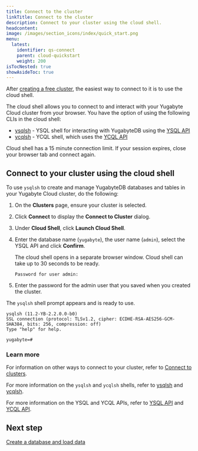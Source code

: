 ```yaml
---
title: Connect to the cluster
linkTitle: Connect to the cluster
description: Connect to your cluster using the cloud shell.
headcontent:
image: /images/section_icons/index/quick_start.png
menu:
  latest:
    identifier: qs-connect
    parent: cloud-quickstart
    weight: 200
isTocNested: true
showAsideToc: true
---
```


After [creating a free cluster](../qs-add/), the easiest way to connect to it is to use the cloud shell.

The cloud shell allows you to connect to and interact with your Yugabyte Cloud cluster from your browser. You have the option of using the following CLIs in the cloud shell:

- [ysqlsh](../../../admin/ysqlsh/) - YSQL shell for interacting with YugabyteDB using the [YSQL API](../../../api/ysql)
- [ycqlsh](../../../admin/ycqlsh/) - YCQL shell, which uses the [YCQL API](../../../api/ycql)

Cloud shell has a 15 minute connection limit. If your session expires, close your browser tab and connect again.

## Connect to your cluster using the cloud shell

To use `ysqlsh` to create and manage YugabyteDB databases and tables in your Yugabyte Cloud cluster, do the following:

1. On the **Clusters** page, ensure your cluster is selected.

1. Click **Connect** to display the **Connect to Cluster** dialog.

1. Under **Cloud Shell**, click **Launch Cloud Shell**.

1. Enter the database name (`yugabyte`), the user name (`admin`), select the YSQL API and click **Confirm**.

    The cloud shell opens in a separate browser window. Cloud shell can take up to 30 seconds to be ready.

    ```output
    Password for user admin: 
    ```

1. Enter the password for the admin user that you saved when you created the cluster.

The `ysqlsh` shell prompt appears and is ready to use.

```output
ysqlsh (11.2-YB-2.2.0.0-b0)
SSL connection (protocol: TLSv1.2, cipher: ECDHE-RSA-AES256-GCM-SHA384, bits: 256, compression: off)
Type "help" for help.

yugabyte=#
```

### Learn more

For information on other ways to connect to your cluster, refer to [Connect to clusters](../../cloud-connect).

For more information on the `ysqlsh` and `ycqlsh` shells, refer to [ysqlsh](../../../admin/ysqlsh/) and [ycqlsh](../../../admin/ycqlsh/).

For more information on the YSQL and YCQL APIs, refer to [YSQL API](../../../api/ysql/) and [YCQL API](../../../api/ycql/).

## Next step

[Create a database and load data](../qs-data)
